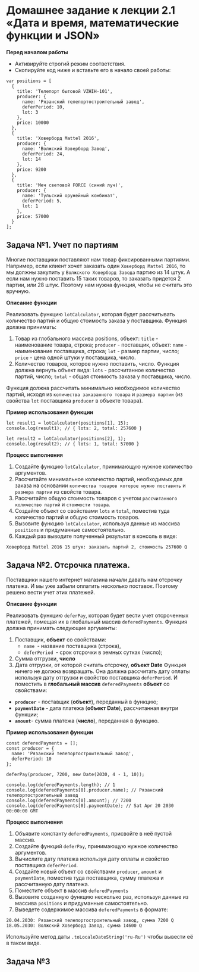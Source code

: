 # Домашнее задание к лекции 2.1 «Дата и время, математические функции и JSON»

**Перед началом работы**

* Активируйте строгий режим соответствия.
* Скопируйте код ниже и вставьте его в начало своей работы:
```
var positions = [
  {
    title: 'Телепорт бытовой VZHIH-101',
    producer: {
      name: 'Рязанский телепортостроительный завод',
      deferPeriod: 10,
      lot: 3
    },
    price: 10000
  },
  {
    title: 'Ховерборд Mattel 2016',
    producer: {
      name: 'Волжский Ховерборд Завод',
      deferPeriod: 24,
      lot: 14
    },
    price: 9200
  },
  {
    title: 'Меч световой FORCE (синий луч)',
    producer: {
      name: 'Тульский оружейный комбинат',
      deferPeriod: 5,
      lot: 1
    },
    price: 57000
  }
];
```

## Задача №1. Учет по партиям

Многие поставщики поставляют нам товар фиксированными партиями. Например, если клиент хочет заказать один `Ховерборд Mattel 2016`, то мы должны закупить у `Волжского Ховерборд Завода` партию из 14 штук. А если нам нужно поставить 15 таких товаров, то заказать придется 2 партии, или 28 штук. Поэтому нам нужна функция, чтобы не считать это вручную.

**Описание функции**

Реализовать функцию `lotCalculator`, которая будет рассчитывать количество партий и общую стоимость заказа у поставщика. Функция должна принимать:
1. Товар из глобального массива positions, объект:
`title` - наименование товара, строка;
`producer` - поставщик, объект:
`name` - наименование поставщика, строка;
`lot` - размер партии, число;
`price` - цена одной штуки у поставщика, число.
2. Количество товаров, которое нужно поставить, число. 
    Функция должна вернуть объект вида:
`lots` - рассчитанное количество партий, число;
`total` - общая стоимость заказа у поставщика, число.

Функция должна рассчитать минимально необходимое количество партий, исходя из `количества заказанного товара` и `размера партии` (из свойства `lot` поставщика `producer` в объекте товара).

**Пример использования функции**
```
let result1 = lotCalculator(positions[1], 15);
console.log(result1); // { lots: 2, total: 257600 }

let result2 = lotCalculator(positions[2], 1);
console.log(result2); // { lots: 1, total: 57000 }
```

**Процесс выполнения**
1. Создайте функцию `lotCalculator`, принимающую нужное количество аргументов.
2. Рассчитайте минимальное количество партий, необходимых для заказа на основании `количества товаров которое нужно поставить` и `размера партии` из свойств товара.
3. Рассчитайте общую стоимость товаров с учетом `рассчитанного количество партий` и `стоимости товара`.
4. Создайте объект со свойствами `lots` и `total`, поместив туда количество партий и общую стоимость товаров.
5. Вызовите функцию `lotCalculator`, используя данные из массива `positions` и придуманные самостоятельно.
6. Каждый раз выводите полученный результат в консоль в виде:

`Ховерборд Mattel 2016 15 штук: заказать партий 2, стоимость 257600 Q`

## Задача №2. Отсрочка платежа.

Поставщики нашего интернет магазина начали давать нам отсрочку платежа. И мы уже забыли оплатить несколько поставок. Поэтому решено вести учет этих платежей.

**Описание функции**

Реализовать функцию `deferPay`, которая будет вести учет отсроченных платежей, помещая их в глобальный массив `deferedPayments`. Функция должна принимать следующие аргументы:
1. Поставщик, **объект** со свойствами:
   * `name `- название поставщика (строка),
   * `deferPeriod `- срок отсрочки в земных сутках (число);
2. Сумма отгрузки, **число**
3. Дата отгрузки, от которой считать отсрочку, **объект Date**
Функция ничего не должна возвращать. Она должна рассчитать дату оплаты используя дату отгрузки и свойство поставщика `deferPeriod`. И поместить в **глобальный массив** `deferedPayments` **объект** со свойствами:
* **`producer`** - поставщик (**объект**), переданный в функцию;
* **`paymentDate`** - дата платежа (**объект Date**), рассчитанная внутри функции;
* **`amount`**- сумма платежа (**число**), переданная в функцию.

**Пример использования функции**
```
const deferedPayments = [];
const producer = {
  name: 'Рязанский телепортостроительный завод',
  deferPeriod: 10
};

deferPay(producer, 7200, new Date(2030, 4 - 1, 10));

console.log(deferedPayments.length); // 1
console.log(deferedPayments[0].producer.name); // Рязанский телепортостроительный завод
console.log(deferedPayments[0].amount); // 7200
console.log(deferedPayments[0].paymentDate); // Sat Apr 20 2030 00:00:00 GMT
```

**Процесс выполнения**

1. Объявите константу `deferedPayments`, присвойте в неё пустой массив.
2. Создайте функций `deferPay`, принимающую нужное количество аргументов.
3. Вычислите дату платежа используя дату оплаты и свойство поставщика `deferPeriod`.
4. Создайте новый объект со свойствами `producer`, `amount` и `paymentDate`, поместив туда поставщика, сумму платежа и рассчитанную дату платежа.
5. Поместите объект в массив `deferedPayments`
6. Вызовите созданную функцию несколько раз, используя данные из массива `positions` и придуманные самостоятельно.
7. Выведете содержимое массива `deferedPayments` в формате:
```
20.04.2030: Рязанский телепортостроительный завод, сумма 7200 Q
18.05.2030: Волжский Ховерборд Завод, сумма 14600 Q
```
Используйте метод даты `.toLocaleDateString('ru-Ru')` чтобы вывести её в таком виде.

## Задача №3
